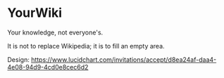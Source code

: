 # YourWiki
Your knowledge, not everyone's.

It is not to replace Wikipedia; it is to fill an empty area.

Design: https://www.lucidchart.com/invitations/accept/d8ea24af-daa4-4e08-94d9-4cd0e8cec6d2
